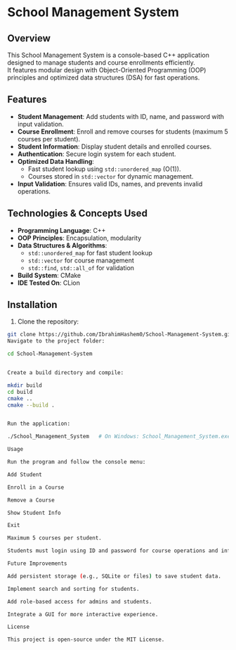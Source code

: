 # School Management System

## Overview
This School Management System is a console-based C++ application designed to manage students and course enrollments efficiently.  
It features modular design with Object-Oriented Programming (OOP) principles and optimized data structures (DSA) for fast operations.

## Features
- **Student Management**: Add students with ID, name, and password with input validation.
- **Course Enrollment**: Enroll and remove courses for students (maximum 5 courses per student).
- **Student Information**: Display student details and enrolled courses.
- **Authentication**: Secure login system for each student.
- **Optimized Data Handling**: 
  - Fast student lookup using `std::unordered_map` (O(1)).
  - Courses stored in `std::vector` for dynamic management.
- **Input Validation**: Ensures valid IDs, names, and prevents invalid operations.

## Technologies & Concepts Used
- **Programming Language**: C++
- **OOP Principles**: Encapsulation, modularity
- **Data Structures & Algorithms**: 
  - `std::unordered_map` for fast student lookup
  - `std::vector` for course management
  - `std::find`, `std::all_of` for validation
- **Build System**: CMake
- **IDE Tested On**: CLion

## Installation
1. Clone the repository:
```bash
git clone https://github.com/IbrahimHashem0/School-Management-System.git
Navigate to the project folder:

cd School-Management-System


Create a build directory and compile:

mkdir build
cd build
cmake ..
cmake --build .


Run the application:

./School_Management_System   # On Windows: School_Management_System.exe

Usage

Run the program and follow the console menu:

Add Student

Enroll in a Course

Remove a Course

Show Student Info

Exit

Maximum 5 courses per student.

Students must login using ID and password for course operations and info display.

Future Improvements

Add persistent storage (e.g., SQLite or files) to save student data.

Implement search and sorting for students.

Add role-based access for admins and students.

Integrate a GUI for more interactive experience.

License

This project is open-source under the MIT License.
